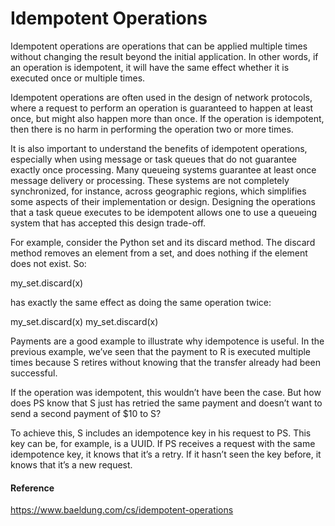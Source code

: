 # Idempotent Operations

Idempotent operations are operations that can be applied multiple times without changing the result beyond the initial application. In other words, if an operation is idempotent, it will have the same effect whether it is executed once or multiple times.

Idempotent operations are often used in the design of network protocols, where a request to perform an operation is guaranteed to happen at least once, but might also happen more than once. If the operation is idempotent, then there is no harm in performing the operation two or more times.

It is also important to understand the benefits of idempotent operations, especially when using message or task queues that do not guarantee exactly once processing. Many queueing systems guarantee at least once message delivery or processing. These systems are not completely synchronized, for instance, across geographic regions, which simplifies some aspects of their implementation or design. Designing the operations that a task queue executes to be idempotent allows one to use a queueing system that has accepted this design trade-off.

For example, consider the Python set and its discard method. The discard method removes an element from a set, and does nothing if the element does not exist. So:

my_set.discard(x)

has exactly the same effect as doing the same operation twice:

my_set.discard(x)
my_set.discard(x)

Payments are a good example to illustrate why idempotence is useful. In the previous example, we’ve seen that the payment to R is executed multiple times because S retires without knowing that the transfer already had been successful.

If the operation was idempotent, this wouldn’t have been the case. But how does PS know that S just has retried the same payment and doesn’t want to send a second payment of $10 to S?

To achieve this, S includes an idempotence key in his request to PS. This key can be, for example, is a UUID. If PS receives a request with the same idempotence key, it knows that it’s a retry. If it hasn’t seen the key before, it knows that it’s a new request.

#### Reference
https://www.baeldung.com/cs/idempotent-operations
